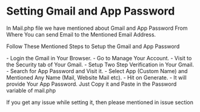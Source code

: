 # Setting Gmail and App Password
<p>In Mail.php file we have mentioned about Gmail and App Password From Where You can send Email to the Mentioned Email Address. </p>
<p>Follow These Mentioned Steps to Setup the Gmail and App Password </p>
- Login the Gmail in Your Browser.
- Go to Manage Your Account.
- Visit to the Security tab of Your Gmail.
- Setup Two Step Verification in Your Gmail.
- Search for App Password and Visit it.
- Select App (Custom Name) and Mentioned Any Name (Mail, Website Mail etc).
- Hit on Generate.
- It will provide Your App Password. Just Copy it and Paste in the Password variable of mail.php

<p>If you get any issue while setting it, then please mentioned in issue section</p>